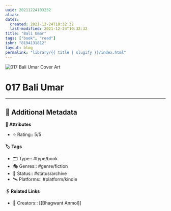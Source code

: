 ```yaml
---
uuid: 20211224103232
alias:
dates:
  created: 2021-12-24T10:32:32
  last-modified: 2021-12-24T10:32:32
title: "Bali Umar"
tags: ["book", "read"]
isbn: "8194131812"
layout: blog
permalink: "library/{{ title | slugify }}/index.html"
---
```


![017 Bali Umar Cover Art](https://i.gr-assets.com/images/S/compressed.photo.goodreads.com/books/1564641222l/50001110._SX318_SY475_.jpg)

# 017 Bali Umar

---

## 📇 Additional Metadata

**🧰 Attributes**

- ⭐ Rating:: 5/5

**🏷 Tags**

- 🗂 Type:: #type/book
- 🎭 Genres:: #genre/fiction
- 🏁 Status:: #status/archive
- 🛰 Platforms:: #platform/kindle

**🖇️ Related Links**

- 👤 Creators:: [[Bhagwant Anmol]]
